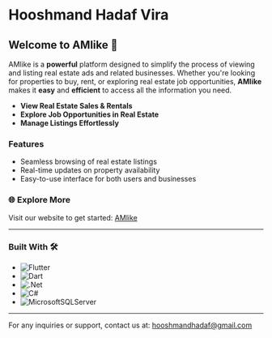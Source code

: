 # Hooshmand Hadaf Vira

## Welcome to **AMlike** 🏡

AMlike is a **powerful** platform designed to simplify the process of viewing and listing real estate ads and related businesses. Whether you're looking for properties to buy, rent, or exploring real estate job opportunities, **AMlike** makes it **easy** and **efficient** to access all the information you need.

- **View Real Estate Sales & Rentals**
- **Explore Job Opportunities in Real Estate**
- **Manage Listings Effortlessly**

### Features
- Seamless browsing of real estate listings
- Real-time updates on property availability
- Easy-to-use interface for both users and businesses


### 🌐 Explore More
Visit our website to get started: [AMlike](https://amlike.net/)

---

### Built With 🛠️
- ![Flutter](https://img.shields.io/badge/Flutter-%2302569B.svg?style=for-the-badge&logo=Flutter&logoColor=white)
- ![Dart](https://img.shields.io/badge/dart-%230175C2.svg?style=for-the-badge&logo=dart&logoColor=white)
- ![.Net](https://img.shields.io/badge/.NET-5C2D91?style=for-the-badge&logo=.net&logoColor=white)
- ![C#](https://img.shields.io/badge/c%23-%23239120.svg?style=for-the-badge&logo=csharp&logoColor=white)
- ![MicrosoftSQLServer](https://img.shields.io/badge/Microsoft%20SQL%20Server-CC2927?style=for-the-badge&logo=microsoft%20sql%20server&logoColor=white)
  
---




For any inquiries or support, contact us at: [hooshmandhadaf@gmail.com](mailto:hooshmandhadaf@gmail.com)
